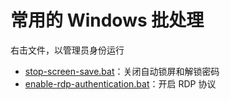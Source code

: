 # 常用的 Windows 批处理

右击文件，以管理员身份运行

* [stop-screen-save.bat](stop-screen-save.bat)：关闭自动锁屏和解锁密码
* [enable-rdp-authentication.bat](enable-rdp-authentication.bat)：开启 RDP 协议
